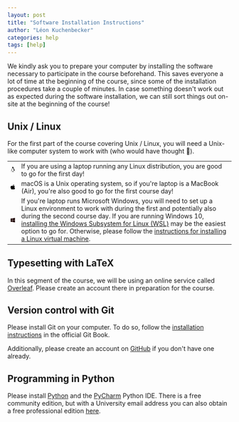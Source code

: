 ```yaml
---
layout: post
title: "Software Installation Instructions"
author: "Léon Kuchenbecker"
categories: help
tags: [help]
---
```


We kindly ask you to prepare your computer by installing the software necessary
to participate in the course beforehand. This saves everyone a lot of time at
the beginning of the course, since some of the installation procedures take a
couple of minutes. In case something doesn't work out as expected during the
software installation, we can still sort things out on-site at the beginning of
the course!

## Unix / Linux

For the first part of the course covering Unix / Linux, you will need a
Unix-like computer system to work with (who would have thought 🙂).

<table style="border-collapse: collapse; border:none; max-width:800px; margin:auto">
<tr><td style="border:none"><img style="width:60px;" src="/assets/img/linux_logo.svg"/></td><td style="border:none">
If you are using a laptop running any Linux distribution, you are good to go for the first day!
</td></tr>
<tr><td style="border:none"><img style="width:60px;" src="/assets/img/mac_logo.svg"/></td><td style="border:none">
macOS is a Unix operating system, so if you're laptop is a MacBook (Air), you're also good to go for the first course day!
</td></tr>
<tr><td style="border:none"><img style="width:60px;" src="/assets/img/windows_logo.svg"/></td><td style="border:none">
If you're laptop runs Microsoft Windows, you will need to set up a Linux
environment to work with during the first and potentially also during the
second course day. If you are running Windows 10, <a href="https://www.windowscentral.com/install-windows-subsystem-linux-windows-10">installing the Windows
Subsystem for Linux (WSL)</a> may be the easiest option to go for. Otherwise, please follow the <a href="/help/vm-install.html">instructions for installing a Linux virtual machine</a>.
</td></tr>
</table>

## Typesetting with LaTeX

In this segment of the course, we will be using an online service called
[Overleaf](https://www.overleaf.com/). Please create an account there in preparation for the course.

## Version control with Git

Please install Git on your computer. To do so, follow the [installation
instructions](https://git-scm.com/book/en/v2/Getting-Started-Installing-Git) in
the official Git Book.

Additionally, please create an account on [GitHub](https://github.com) if you don't have one already.

## Programming in Python

Please install [Python](https://www.python.org/downloads/) and the
[PyCharm](https://www.jetbrains.com/pycharm/) Python IDE. There is a free
community edition, but with a University email address you can also obtain a
free professional edition
[here](https://www.jetbrains.com/community/education/#students).
